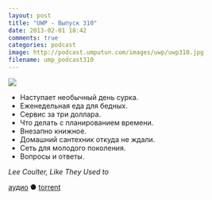 ```yaml
---
layout: post
title: "UWP - Выпуск 310"
date: 2013-02-01 18:42
comments: true
categories: podcast
image: http://podcast.umputun.com/images/uwp/uwp310.jpg
filename: ump_podcast310
---
```

![](https://podcast.umputun.com/images/uwp/uwp310.jpg)

- Наступает необычный день сурка.
- Еженедельная еда для бедных.
- Сервис за три доллара.
- Что делать с планированием времени.
- Внезапно книжное.
- Домашний сантехник откуда не ждали.
- Сеть для молодого поколения.
- Вопрoсы и ответы.

_Lee Coulter, Like They Used to_

[аудио](https://podcast.umputun.com/media/ump_podcast310.mp3) ● [torrent](http://archive.rucast.net/uwp/media/ump_podcast310.mp3.torrent)

<audio src="https://podcast.umputun.com/media/ump_podcast310.mp3" preload="none"></audio>
